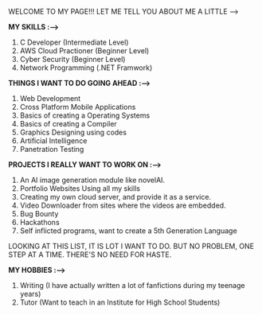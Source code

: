 WELCOME TO MY PAGE!!! LET ME TELL YOU ABOUT ME A LITTLE -->

**MY SKILLS :-->**

1. C Developer (Intermediate Level)
3. AWS Cloud Practioner (Beginner Level)
4. Cyber Security (Beginner Level)
5. Network Programming (.NET Framwork)                                               

**THINGS I WANT TO DO GOING AHEAD :-->**

1. Web Development
2. Cross Platform Mobile Applications
3. Basics of creating a Operating Systems
4. Basics of creating a Compiler
5. Graphics Designing using codes
6. Artificial Intelligence
7. Panetration Testing

**PROJECTS I REALLY WANT TO WORK ON :-->**

1. An AI image generation module like novelAI.
2. Portfolio Websites Using all my skills
3. Creating my own cloud server, and provide it as a service.
4. Video Downloader from sites where the videos are embedded.
5. Bug Bounty
6. Hackathons
7. Self inflicted programs, want to create a 5th Generation Language

LOOKING AT THIS LIST, IT IS LOT I WANT TO DO. BUT NO PROBLEM, ONE STEP AT A TIME. THERE'S NO NEED FOR HASTE.

**MY HOBBIES :-->**

1. Writing (I have actually written a lot of fanfictions during my teenage years)
2. Tutor (Want to teach in an Institute for High School Students)

